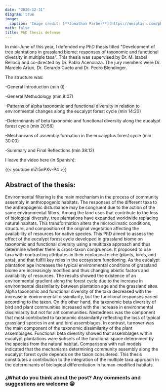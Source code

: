 ```yaml
---
date: "2020-12-31"
diagram: true
image:
  caption: 'Image credit: [**Jonathan Farber**](https://unsplash.com/photos/YN-zS9HR0q8)'
math: false
title: PhD thesis defense
---
```


In mid-June of this year, I defended my PhD thesis titled
"Development of tree plantations in grassland biome: responses of taxonomic and functional diversity in multiple taxa". This thesis was supervised by Dr. M. Isabel Bellocq and co-directed by Dr. Pablo Aceñolaza. The jury members were Dr. Marcelo Arturi, Dr. Gerardo Cueto and Dr. Pedro Blendinger.

The structure was:

-General Introduction (min 0)

-General Methodology (min 9:07)

-Patterns of alpha taxonomic and functional diversity in relation to environmental changes along the eucalypt forest cycle (min 14:20)

-Determinants of beta taxonomic and functional diversity along the eucalypt forest cycle (min 20:56)

-Mechanisms of assembly formation in the eucalyptus forest cycle (min 30:00)

-Summary and Final Reflections (min 38:12)

I leave the video here (in Spanish):

{{< youtube mZi5nPXv-P4 >}}


## Abstract of the thesis:

Environmental filtering is the main mechanism in the process of community assembly in anthropogenic habitats. The responses of the different taxa to the anthropogenic disturbance may be congruent due to the action of the same environmental filters. Among the land uses that contribute to the loss of biological diversity, tree plantations have expanded worldwide replacing natural habitats. This transformation alters the microclimatic conditions, structure, and composition of the original vegetation affecting the availability of resources for native species. This PhD aimed to assess the effect of the eucalypt forest cycle developed in grassland biome on taxonomic and functional diversity using a multitaxa approach and thus determine whether there is cross-taxon congruence. It proposed to use taxa with contrasting attributes in their ecological niche (plants, birds, and ants), and that fulfill key roles in the ecosystem functioning. As the eucalypt plantation age increases the typical environmental conditions of grassland biome are increasingly modified and thus changing abiotic factors and availability of resources. The results showed the existence of an environmental gradient along the forest cycle due to the increase in environmental dissimilarity between plantation age and the grassland sites. Alpha taxonomic and functional diversity of the taxa decreased with the increase in environmental dissimilarity, but the functional responses varied according to the taxon. On the other hand, the taxonomic beta diversity of bird and plant communities increased with the increase in environmental dissimilarity but not for ant communities. Nestedness was the component that most contributed to taxonomic dissimilarity reflecting the loss of typical grassland species in ant and bird assemblages. In contrast, turnover was the main component of the taxonomic dissimilarity of the plant assemblages. Functional beta diversity showed that assemblages within eucalypt plantations ware subsets of the functional space determined by the species from the natural habitat. Comparisons with null models indicated that the mechanisms determining community assembly along the eucalypt forest cycle depends on the taxon considered. This thesis constitutes a contribution to the integration of the multiple taxa approach in the determinants of biological differentiation in human-modified habitats.

### ¿What do you think about the post? Any comments and suggestions are welcome 😁
